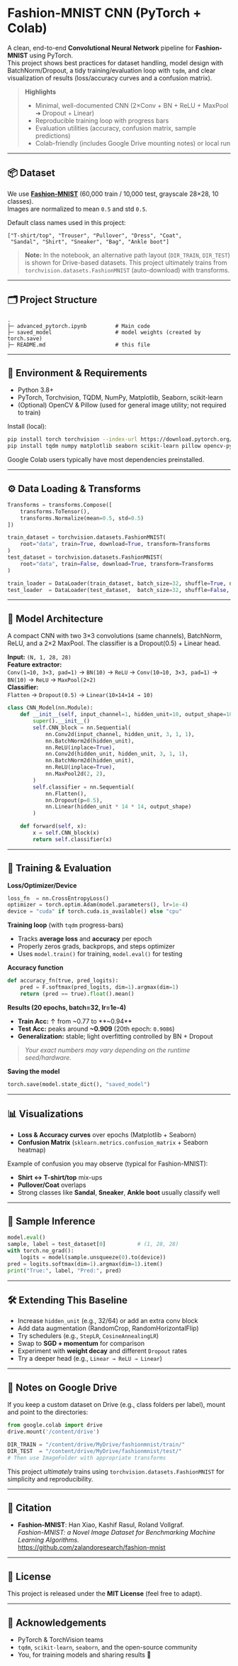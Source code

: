 # Fashion-MNIST CNN (PyTorch + Colab)

A clean, end-to-end **Convolutional Neural Network** pipeline for **Fashion-MNIST** using PyTorch.  
This project shows best practices for dataset handling, model design with BatchNorm/Dropout, a tidy training/evaluation loop with `tqdm`, and clear visualization of results (loss/accuracy curves and a confusion matrix).

> **Highlights**
> - Minimal, well-documented CNN (2×Conv + BN + ReLU + MaxPool ➜ Dropout + Linear)
> - Reproducible training loop with progress bars
> - Evaluation utilities (accuracy, confusion matrix, sample predictions)
> - Colab-friendly (includes Google Drive mounting notes) or local run

---

## 📦 Dataset

We use **[Fashion-MNIST](https://github.com/zalandoresearch/fashion-mnist)** (60,000 train / 10,000 test, grayscale 28×28, 10 classes).  
Images are normalized to mean `0.5` and std `0.5`.

Default class names used in this project:

```
["T-shirt/top", "Trouser", "Pullover", "Dress", "Coat",
 "Sandal", "Shirt", "Sneaker", "Bag", "Ankle boot"]
```

> **Note:** In the notebook, an alternative path layout (`DIR_TRAIN`, `DIR_TEST`) is shown for Drive-based datasets. This project ultimately trains from `torchvision.datasets.FashionMNIST` (auto-download) with transforms.

---

## 🗂️ Project Structure

```
.
├─ advanced_pytorch.ipynb         # Main code                          
├─ saved_model                    # model weights (created by torch.save)
├─ README.md                      # this file
```

---

## 🧪 Environment & Requirements

- Python 3.8+
- PyTorch, Torchvision, TQDM, NumPy, Matplotlib, Seaborn, scikit-learn
- (Optional) OpenCV & Pillow (used for general image utility; not required to train)

Install (local):
```bash
pip install torch torchvision --index-url https://download.pytorch.org/whl/cu121  # or cpu wheels
pip install tqdm numpy matplotlib seaborn scikit-learn pillow opencv-python
```

Google Colab users typically have most dependencies preinstalled.

---

## ⚙️ Data Loading & Transforms

```python
Transforms = transforms.Compose([
    transforms.ToTensor(),
    transforms.Normalize(mean=0.5, std=0.5)
])

train_dataset = torchvision.datasets.FashionMNIST(
    root="data", train=True, download=True, transform=Transforms
)
test_dataset = torchvision.datasets.FashionMNIST(
    root="data", train=False, download=True, transform=Transforms
)

train_loader = DataLoader(train_dataset, batch_size=32, shuffle=True, num_workers=2)
test_loader  = DataLoader(test_dataset,  batch_size=32, shuffle=False, num_workers=2)
```

---

## 🧱 Model Architecture

A compact CNN with two 3×3 convolutions (same channels), BatchNorm, ReLU, and a 2×2 MaxPool. The classifier is a Dropout(0.5) + Linear head.

**Input:** `(N, 1, 28, 28)`  
**Feature extractor:**  
`Conv(1→10, 3×3, pad=1)` → `BN(10)` → `ReLU` → `Conv(10→10, 3×3, pad=1)` → `BN(10)` → `ReLU` → `MaxPool(2×2)`  
**Classifier:**  
`Flatten` → `Dropout(0.5)` → `Linear(10×14×14 → 10)`

```python
class CNN_Model(nn.Module):
    def __init__(self, input_channel=1, hidden_unit=10, output_shape=10):
        super().__init__()
        self.CNN_block = nn.Sequential(
            nn.Conv2d(input_channel, hidden_unit, 3, 1, 1),
            nn.BatchNorm2d(hidden_unit),
            nn.ReLU(inplace=True),
            nn.Conv2d(hidden_unit, hidden_unit, 3, 1, 1),
            nn.BatchNorm2d(hidden_unit),
            nn.ReLU(inplace=True),
            nn.MaxPool2d(2, 2),
        )
        self.classifier = nn.Sequential(
            nn.Flatten(),
            nn.Dropout(p=0.5),
            nn.Linear(hidden_unit * 14 * 14, output_shape)
        )

    def forward(self, x):
        x = self.CNN_block(x)
        return self.classifier(x)
```

---

## 🚀 Training & Evaluation

**Loss/Optimizer/Device**
```python
loss_fn  = nn.CrossEntropyLoss()
optimizer = torch.optim.Adam(model.parameters(), lr=1e-4)
device = "cuda" if torch.cuda.is_available() else "cpu"
```

**Training loop** (with `tqdm` progress-bars)
- Tracks **average loss** and **accuracy** per epoch
- Properly zeros grads, backprops, and steps optimizer
- Uses `model.train()` for training, `model.eval()` for testing

**Accuracy function**
```python
def accuracy_fn(true, pred_logits):
    pred = F.softmax(pred_logits, dim=1).argmax(dim=1)
    return (pred == true).float().mean()
```

**Results (20 epochs, batch=32, lr=1e-4)**

- **Train Acc:** ↑ from ~0.77 to **~0.94**
- **Test Acc:** peaks around **~0.909** (20th epoch: `0.9086`)
- **Generalization:** stable; light overfitting controlled by BN + Dropout

> *Your exact numbers may vary depending on the runtime seed/hardware.*

**Saving the model**
```python
torch.save(model.state_dict(), "saved_model")
```

---

## 📊 Visualizations

- **Loss & Accuracy curves** over epochs (Matplotlib + Seaborn)
- **Confusion Matrix** (`sklearn.metrics.confusion_matrix` + Seaborn heatmap)

Example of confusion you may observe (typical for Fashion-MNIST):
- **Shirt ↔ T-shirt/top** mix-ups
- **Pullover/Coat** overlaps
- Strong classes like **Sandal**, **Sneaker**, **Ankle boot** usually classify well

---

## 🔎 Sample Inference

```python
model.eval()
sample, label = test_dataset[0]          # (1, 28, 28)
with torch.no_grad():
    logits = model(sample.unsqueeze(0).to(device))
pred = logits.softmax(dim=1).argmax(dim=1).item()
print("True:", label, "Pred:", pred)
```

---



## 🛠️ Extending This Baseline

- Increase `hidden_unit` (e.g., 32/64) or add an extra conv block
- Add data augmentation (RandomCrop, RandomHorizontalFlip)
- Try schedulers (e.g., `StepLR`, `CosineAnnealingLR`)
- Swap to **SGD + momentum** for comparison
- Experiment with **weight decay** and different `Dropout` rates
- Try a deeper head (e.g., `Linear → ReLU → Linear`)

---

## 📝 Notes on Google Drive

If you keep a custom dataset on Drive (e.g., class folders per label), mount and point to the directories:
```python
from google.colab import drive
drive.mount('/content/drive')

DIR_TRAIN = "/content/drive/MyDrive/fashionmnist/train/"
DIR_TEST  = "/content/drive/MyDrive/fashionmnist/test/"
# Then use ImageFolder with appropriate transforms
```
This project *ultimately* trains using `torchvision.datasets.FashionMNIST` for simplicity and reproducibility.

---

## 📄 Citation

- **Fashion-MNIST**: Han Xiao, Kashif Rasul, Roland Vollgraf.  
  *Fashion-MNIST: a Novel Image Dataset for Benchmarking Machine Learning Algorithms.*  
  https://github.com/zalandoresearch/fashion-mnist

---

## 📜 License

This project is released under the **MIT License** (feel free to adapt).

---

## 🙌 Acknowledgements

- PyTorch & TorchVision teams
- `tqdm`, `scikit-learn`, `seaborn`, and the open-source community
- You, for training models and sharing results 🎉
